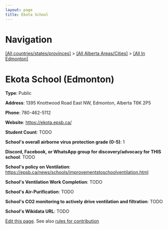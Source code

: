 ```yaml
---
layout: page
title: Ekota School
---
```

# Navigation

[[All countries/states/provinces]](../../..) > [[All Alberta Areas/Cities]](../..) > [[All In Edmonton]](..)

# Ekota School (Edmonton)

**Type**: Public

**Address**: 1395 Knottwood Road East NW, Edmonton, Alberta T6K 2P5

**Phone**: 780-462-5112

**Website**: <https://ekota.epsb.ca/>

**Student Count**: TODO

**School's overall airborne virus protection grade (0-5)**: 1

**Discord, Facebook, or WhatsApp group for discovery/advocacy for THIS school**: TODO

**School's policy on Ventilation**: <https://epsb.ca/news/schools/improvementstoschoolventilation.html>

**School's Ventilation Work Completion**: TODO

**School's Air-Purification**: TODO

**School's CO2 monitoring to actively drive ventilation and filtration**: TODO

**School's Wikidata URL**: TODO


[Edit this page](https://github.com/ventilate-schools/AB/edit/main/./Edmonton/Ekota_School.md). See also [rules for contribution](../../../contribution-rules/)